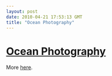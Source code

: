 ```yaml
---
layout: post
date: 2010-04-21 17:53:13 GMT
title: "Ocean Photography"
---
```

# [Ocean Photography](http://blog.iso50.com/2010/04/21/trent-mitchell/)

More [here](http://blog.iso50.com/2009/10/08/asako-narahashi/).